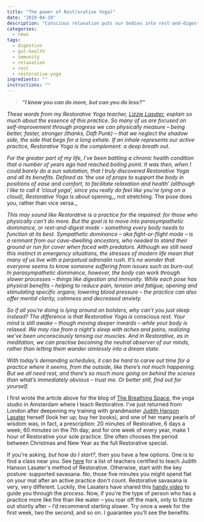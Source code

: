 ```yaml
---
title: "The power of Rest(orative Yoga)"
date: "2019-04-19"
description: "Conscious relaxation puts our bodies into rest-and-digest mode. Which is invaluable for much more than just your gut."
categories: 
  - news
tags: 
  - digestion
  - gut-health
  - immunity
  - relaxation
  - rest
  - restorative-yoga
ingredients: ""
instructions: ""
---
```


> **_“I know you can do more, but can you do less?”_**

_These words from my Restorative Yoga teacher, [Lizzie Lasater](https://www.lizzielasater.com/), explain so much about the essence of this practice. So many of us are focused on self-improvement through progress we can physically measure – being better, faster, stronger (thanks, Daft Punk) – that we neglect the shadow side, the side that begs for a long exhale. If an inhale represents our active practice, Restorative Yoga is the complement: a deep breath out._

_For the greater part of my life, I’ve been battling a chronic health condition that a number of years ago had reached boiling point. It was then, when I could barely do a sun salutation, that I truly discovered Restorative Yoga and all its benefits. Defined as ‘the use of props to support the body in positions of ease and comfort, to facilitate relaxation and health’ (although I like to call it ‘cloud yoga’, since you really do feel like you’re lying on a cloud), Restorative Yoga is about_ opening_, not stretching. The pose does you, rather than vice versa._

_This may sound like Restorative is a practice for the impaired: for those who physically can’t do more. But the goal is to move into parasympathetic dominance, or rest-and-digest mode – something every body needs to function at its best. Sympathetic dominance – aka fight-or-flight mode – is a remnant from our cave-dwelling ancestors, who needed to stand their ground or run for cover when faced with predators. Although we still need this instinct in emergency situations, the stresses of modern life mean that many of us live with a perpetual adrenalin rush. It’s no wonder that everyone seems to know someone suffering from issues such as burn-out. In parasympathetic dominance, however, the body can work through slower processes – things like digestion and immunity. While each pose has physical benefits – helping to reduce pain, tension and fatigue; opening and stimulating specific organs; lowering blood pressure – the practice can also offer mental clarity, calmness and decreased anxiety._

_So if all you’re doing is lying around on bolsters, why can’t you just sleep instead? The difference is that Restorative Yoga is_ conscious _rest. Your mind is still awake – though moving deeper inwards – while your body is relaxed. We may rise from a night’s sleep with aches and pains, realizing we’ve been unconsciously tensing our muscles. And in Restorative, as in meditation, we can practise becoming the neutral observer of our minds, rather than letting them wander aimlessly into a dream state._

_With today’s demanding schedules, it can be hard to carve out time for a practice where it seems, from the outside, like there’s not much happening. But we all need rest, and there’s so much more going on behind the scenes than what’s immediately obvious – trust me. Or better still, find out for yourself._

I first wrote the article above for the blog of [The Breathing Space](https://www.thebreathingspace.nl/), the yoga studio in Amsterdam where I teach Restorative. I've just returned from London after deepening my training with grandmaster [Judith Hanson Lasater](https://www.judithhansonlasater.com/) herself (look her up; buy her books), and one of her many pearls of wisdom was, in fact, a prescription: 20 minutes of Restorative, 6 days a week; 60 minutes on the 7th day; and for one week of every year, make 1 hour of Restorative your sole practice. She often chooses the period between Christmas and New Year as the full Restorative special.

If you're asking, _but how do I start?_, then you have a few options. One is to find a class near you. See [here](https://www.restorativeyogateachers.com/) for a list of teachers certified to teach Judith Hanson Lasater's method of Restorative. Otherwise, start with the key posture: supported savasana. No, those five minutes you might spend flat on your mat after an active practice don't count. Restorative savasana is very, very different. Luckily, the Lasaters have shared this [handy video](https://www.youtube.com/watch?v=nS24K-wco5g) to guide you through the process. Now, if you're the type of person who has a practice more like fire than like water – you roar off the mark, only to fizzle out shortly after – I’d recommend starting slower. Try once a week for the first week, two the second, and so on. I guarantee you’ll see the benefits.
